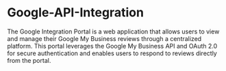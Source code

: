 # Google-API-Integration
The Google Integration Portal is a web application that allows users to view and manage their Google My Business reviews through a centralized platform. This portal leverages the Google My Business API and OAuth 2.0 for secure authentication and enables users to respond to reviews directly from the portal.
